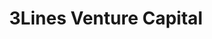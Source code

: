 ---
layout: firm_page
title: "3Lines Venture Capital"
id: "3lines.vc"
permalink: "/3linesventurecapital3lines.vc/"
website: "https://3lines.vc"
offices: "Denver (United States), Gurgaon (India)"
investment_stages: "Seed, Series A"
portfolio_companies: "TOI Labs Inc, MiCoB, Aarna Networks Inc, Versus, Swimlane, Arzooo, Tastry, Edgetensor Technologies, SecureThings, Our Food"
portfolio_link: "https://3lines.vc/#portfolio"
investment_markets: "AI, Software Technology, Future of Work, Future of Enterprise, Future of Industry, Cyber Security, Fintech, Internet of Things, SaaS"
founded_year: "2016"
description: "3Lines invests $1M - $5M in Future of Work, Enterprise and Industry, and AI-powered early stage companies with $1M - $10M revenue in the US and India."
linkedin: "https://www.linkedin.com/company/3lines-venture-capital/"
twitter: "https://twitter.com/threelinesus"
instagram: ""
team_page: "https://3lines.vc/#team"
investor_type: "Venture Capital"
crunchbase: "https://www.crunchbase.com/organization/3lines"
pitchbook: "https://pitchbook.com/profiles/investor/167822-11"

# SEO Optimization
meta_title: "3Lines Venture Capital - VC Firm - projectstartups.com"
meta_description: "3Lines Venture Capital, 3Lines invests $1M - $5M in Future of Work, Enterprise and Industry, and AI-powered early stage companies with $1M - $10M revenue in the US and India...."
meta_keywords: "3Lines Venture Capital, AI, Software Technology, Future of Work, Future of Enterprise, Future of Industry, Cyber Security, Fintech, Internet of Things, SaaS, VC firm, venture capital, startup investor, projectstartups.com"
canonical_url: "https://vc.projectstartups.com/3linesventurecapital3lines.vc/"
---